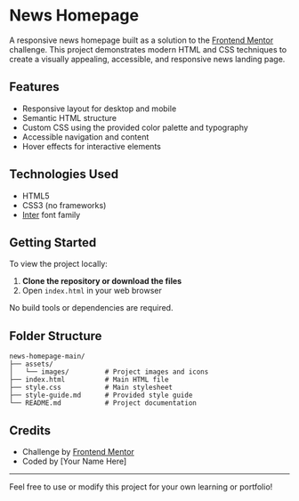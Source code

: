 # News Homepage

A responsive news homepage built as a solution to the [Frontend Mentor](https://www.frontendmentor.io/challenges/news-homepage-H6SWTa1MFl) challenge. This project demonstrates modern HTML and CSS techniques to create a visually appealing, accessible, and responsive news landing page.

## Features
- Responsive layout for desktop and mobile
- Semantic HTML structure
- Custom CSS using the provided color palette and typography
- Accessible navigation and content
- Hover effects for interactive elements

## Technologies Used
- HTML5
- CSS3 (no frameworks)
- [Inter](https://fonts.google.com/specimen/Inter) font family

## Getting Started

To view the project locally:

1. **Clone the repository or download the files**
2. Open `index.html` in your web browser

No build tools or dependencies are required.

## Folder Structure
```
news-homepage-main/
├── assets/
│   └── images/         # Project images and icons
├── index.html          # Main HTML file
├── style.css           # Main stylesheet
├── style-guide.md      # Provided style guide
└── README.md           # Project documentation
```

## Credits
- Challenge by [Frontend Mentor](https://www.frontendmentor.io?ref=challenge)
- Coded by [Your Name Here]

---
Feel free to use or modify this project for your own learning or portfolio!
